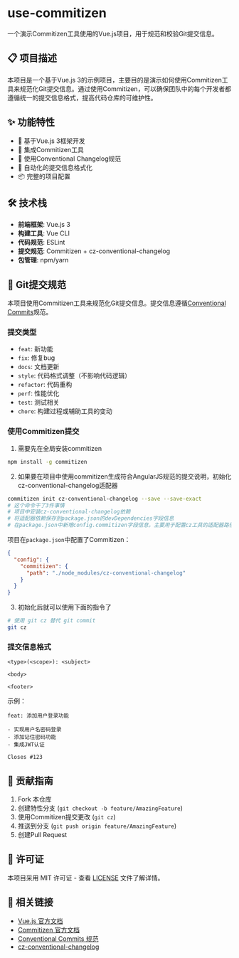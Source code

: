 # use-commitizen

一个演示Commitizen工具使用的Vue.js项目，用于规范和校验Git提交信息。

## 📋 项目描述

本项目是一个基于Vue.js 3的示例项目，主要目的是演示如何使用Commitizen工具来规范化Git提交信息。通过使用Commitizen，可以确保团队中的每个开发者都遵循统一的提交信息格式，提高代码仓库的可维护性。

## ✨ 功能特性

- 🚀 基于Vue.js 3框架开发
- 📝 集成Commitizen工具
- 🔧 使用Conventional Changelog规范
- 🎯 自动化的提交信息格式化
- 📦 完整的项目配置

## 🛠️ 技术栈

- **前端框架**: Vue.js 3
- **构建工具**: Vue CLI
- **代码规范**: ESLint
- **提交规范**: Commitizen + cz-conventional-changelog
- **包管理**: npm/yarn


## 📝 Git提交规范

本项目使用Commitizen工具来规范化Git提交信息。提交信息遵循[Conventional Commits](https://www.conventionalcommits.org/)规范。

### 提交类型

- `feat`: 新功能
- `fix`: 修复bug
- `docs`: 文档更新
- `style`: 代码格式调整（不影响代码逻辑）
- `refactor`: 代码重构
- `perf`: 性能优化
- `test`: 测试相关
- `chore`: 构建过程或辅助工具的变动

### 使用Commitizen提交

1. 需要先在全局安装commitizen
```bash
npm install -g commitizen
```

2. 如果要在项目中使用commitizen生成符合AngularJS规范的提交说明，初始化cz-conventional-changelog适配器
```bash
commitizen init cz-conventional-changelog --save --save-exact
# 这个命令干了3件事情
# 项目中安装cz-conventional-changelog依赖
# 将适配器依赖保存到package.json的devDependencies字段信息
# 在package.json中新增config.commitizen字段信息，主要用于配置cz工具的适配器路径
```
项目在`package.json`中配置了Commitizen：

```json
{
  "config": {
    "commitizen": {
      "path": "./node_modules/cz-conventional-changelog"
    }
  }
}
```

3. 初始化后就可以使用下面的指令了
```bash
# 使用 git cz 替代 git commit
git cz
```

### 提交信息格式

```
<type>(<scope>): <subject>

<body>

<footer>
```

示例：
```
feat: 添加用户登录功能

- 实现用户名密码登录
- 添加记住密码功能
- 集成JWT认证

Closes #123
```

## 🤝 贡献指南

1. Fork 本仓库
2. 创建特性分支 (`git checkout -b feature/AmazingFeature`)
3. 使用Commitizen提交更改 (`git cz`)
4. 推送到分支 (`git push origin feature/AmazingFeature`)
5. 创建Pull Request

## 📄 许可证

本项目采用 MIT 许可证 - 查看 [LICENSE](LICENSE) 文件了解详情。

## 🔗 相关链接

- [Vue.js 官方文档](https://vuejs.org/)
- [Commitizen 官方文档](https://github.com/commitizen/cz-cli)
- [Conventional Commits 规范](https://www.conventionalcommits.org/)
- [cz-conventional-changelog](https://github.com/commitizen/cz-conventional-changelog)
